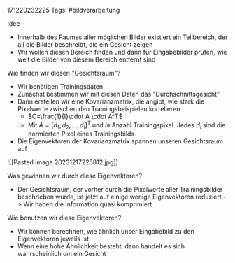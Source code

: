 171220232225
Tags: #bildverarbeitung

Idee
- Innerhalb des Raumes aller möglichen Bilder existiert ein Teilbereich, der all die Bilder beschreibt, die ein Gesicht zeigen
- Wir wollen diesen Bereich finden und dann für Eingabebilder prüfen, wie weit die Bilder von diesem Bereich entfernt sind

Wie finden wir diesen "Gesichtsraum"?
- Wir benötigen Trainingsdaten
- Zunächst bestimmen wir mit diesen Daten das "Durchschnittsgesicht"
- Dann erstellen wir eine Kovarianzmatrix, die angibt, wie stark die Pixelwerte zwischen den Trainingsbeispielen korrelieren
	- $C=\frac{1}{I}\cdot A \cdot A^T$
	- Mit $A=[d_1, d_2, ..., d_I]^T$ und $I\equiv$ Anzahl Trainingspixel. Jedes $d_i$ sind die normierten Pixel eines Trainingsbilds
- Die Eigenvektoren der Kovarianzmatrix spannen unseren Gesichtsraum auf

![[Pasted image 20231217225812.jpg]]

Was gewinnen wir durch diese Eigenvektoren?
- Der Gesichtsraum, der vorher durch die Pixelwerte aller Trainingsbilder beschrieben wurde, ist jetzt auf einige wenige Eigenvektoren reduziert -> Wir haben die Information quasi komprimiert

Wie benutzen wir diese Eigenvektoren?
- Wir können berechnen, wie ähnlich unser Eingabebild zu den Eigenvektoren jeweils ist
- Wenn eine hohe Ähnlichkeit besteht, dann handelt es sich wahrscheinlich um ein Gesicht